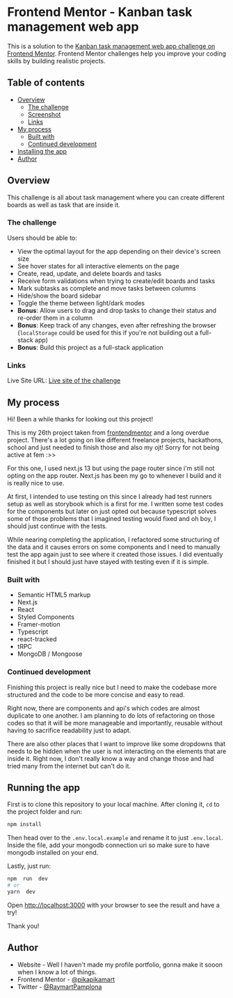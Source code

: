 
# Frontend Mentor - Kanban task management web app

This is a solution to the [Kanban task management web app challenge on Frontend Mentor](https://www.frontendmentor.io/challenges/kanban-task-management-web-app-wgQLt-HlbB). Frontend Mentor challenges help you improve your coding skills by building realistic projects. 


## Table of contents

- [Overview](#overview)
  - [The challenge](#the-challenge)
  - [Screenshot](#screenshot)
  - [Links](#links)
- [My process](#my-process)
  - [Built with](#built-with)
  - [Continued development](#continued-development)
- [Installing the app](#running-the-app)
- [Author](#author)

## Overview

This challenge is all about task management where you can create different boards as well as task that are inside it.

### The challenge
Users should be able to:

- View the optimal layout for the app depending on their device's screen size
- See hover states for all interactive elements on the page
- Create, read, update, and delete boards and tasks
- Receive form validations when trying to create/edit boards and tasks
- Mark subtasks as complete and move tasks between columns
- Hide/show the board sidebar
- Toggle the theme between light/dark modes
-  **Bonus**: Allow users to drag and drop tasks to change their status and re-order them in a column
-  **Bonus**: Keep track of any changes, even after refreshing the browser (`localStorage` could be used for this if you're not building out a full-stack app)
-  **Bonus**: Build this project as a full-stack application

### Links

Live Site URL: [Live site of the challenge](https://frontendmentor-kanban.vercel.app/)

## My process

Hi! Been a while thanks for looking out this project!

This is my 26th project taken from [frontendmentor](https://www.frontendmentor.io/) and a long overdue project. There's a lot going on like different freelance projects, hackathons, school and just needed to finish those and also my ojt! Sorry for not being active at fem :>>

For this one, I used next.js 13 but using the page router since i'm still not opting on the app router. Next.js has been my go to whenever I build and it is really nice to use.

At first, I intended to use testing on this since I already had test runners setup as well as storybook which is a first for me. I written some test codes for the components but later on just opted out because typescript solves some of those problems that I imagined testing would fixed and oh boy, I should just continue with the tests.

While nearing completing the application, I refactored some structuring of the data and it causes errors on some components and I need to manually test the app again just to see where it created those issues. I did eventually finished it but I should just have stayed with testing even if it is simple.

### Built with

- Semantic HTML5 markup
- Next.js
- React
- Styled Components
- Framer-motion
- Typescript
- react-tracked
- tRPC
- MongoDB / Mongoose


### Continued development

Finishing this project is really nice but I need to make the codebase more structured and the code to be more concise and easy to read.

Right now, there are components and api's which codes are almost duplicate to one another. I am planning to do lots of refactoring on those codes so that it will be more manageable and importantly, reusable without having to sacrifice readability just to adapt.

There are also other places that I want to improve like some dropdowns that needs to be hidden when the user is not interacting on the elements that are inside it. Right now, I don't really know a way and change those and had tried many from the internet but can't do it.

## Running the app

First is to clone this repository to your local machine. After cloning it, `cd` to the project folder and run:
```bash
npm install
```

Then head over to the `.env.local.example` and rename it to just `.env.local`. Inside the file, add your mongodb connection uri so make sure  to have mongodb installed on your end.

Lastly, just run:
  
```bash
npm  run  dev
# or
yarn  dev
```
Open [http://localhost:3000](http://localhost:3000) with your browser to see the result and have a try!


Thank you!

## Author

- Website - Well I haven't made my profile portfolio, gonna make it sooon when I know a lot of things.
- Frontend Mentor - [@pikapikamart](https://www.frontendmentor.io/profile/pikapikamart)
- Twitter - [@RaymartPamplona](https://twitter.com/RaymartPamplona)